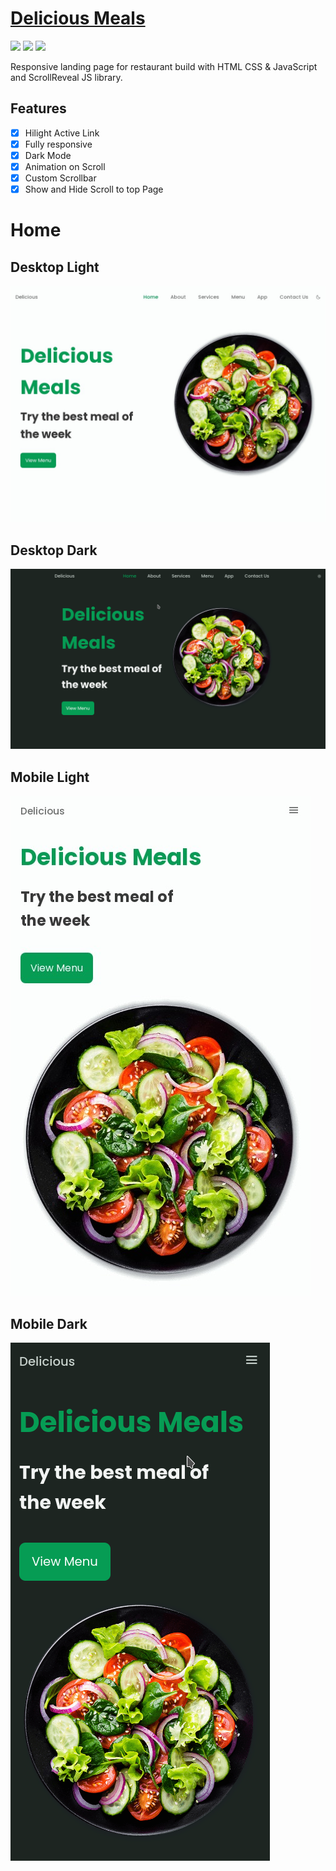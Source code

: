 # [Delicious Meals](https://delicious-meals.netlify.app)
<img src='https://upload.wikimedia.org/wikipedia/commons/6/61/HTML5_logo_and_wordmark.svg' 
width=48>
<img src='https://upload.wikimedia.org/wikipedia/commons/d/d5/CSS3_logo_and_wordmark.svg' 
width=36>
<img src='https://upload.wikimedia.org/wikipedia/commons/6/6a/JavaScript-logo.png' 
width=40>

Responsive landing page for restaurant build with HTML CSS & JavaScript and ScrollReveal JS library.

## Features
- [x] Hilight Active Link
- [x] Fully responsive
- [x] Dark Mode
- [x] Animation on Scroll
- [x] Custom Scrollbar
- [x] Show and Hide Scroll to top Page

# Home

## Desktop Light
<img src='assets/screenshots/home-desktop-light.jpg'>

## Desktop Dark
<img src='assets/screenshots/home-desktop-dark.png'>

## Mobile Light
<img src='assets/screenshots/home-mobile-light.jpg'>

## Mobile Dark
<img src='assets/screenshots/home-mobile-dark.png'>
